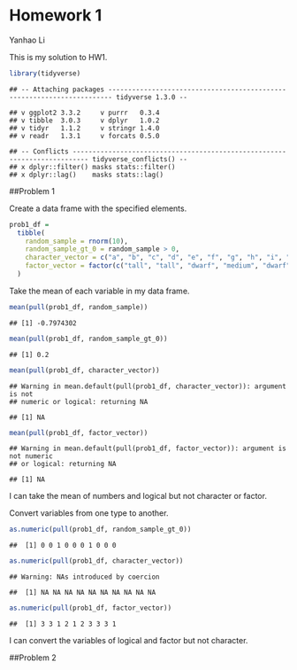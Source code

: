Homework 1
================
Yanhao Li

This is my solution to HW1.

``` r
library(tidyverse)
```

    ## -- Attaching packages ----------------------------------------------------------------------- tidyverse 1.3.0 --

    ## v ggplot2 3.3.2     v purrr   0.3.4
    ## v tibble  3.0.3     v dplyr   1.0.2
    ## v tidyr   1.1.2     v stringr 1.4.0
    ## v readr   1.3.1     v forcats 0.5.0

    ## -- Conflicts -------------------------------------------------------------------------- tidyverse_conflicts() --
    ## x dplyr::filter() masks stats::filter()
    ## x dplyr::lag()    masks stats::lag()

\#\#Problem 1

Create a data frame with the specified elements.

``` r
prob1_df =
  tibble(
    random_sample = rnorm(10),
    random_sample_gt_0 = random_sample > 0,
    character_vector = c("a", "b", "c", "d", "e", "f", "g", "h", "i", "j"),
    factor_vector = factor(c("tall", "tall", "dwarf", "medium", "dwarf", "medium", "tall", "tall", "tall", "dwarf"))
  )
```

Take the mean of each variable in my data frame.

``` r
mean(pull(prob1_df, random_sample))
```

    ## [1] -0.7974302

``` r
mean(pull(prob1_df, random_sample_gt_0))
```

    ## [1] 0.2

``` r
mean(pull(prob1_df, character_vector))
```

    ## Warning in mean.default(pull(prob1_df, character_vector)): argument is not
    ## numeric or logical: returning NA

    ## [1] NA

``` r
mean(pull(prob1_df, factor_vector))
```

    ## Warning in mean.default(pull(prob1_df, factor_vector)): argument is not numeric
    ## or logical: returning NA

    ## [1] NA

I can take the mean of numbers and logical but not character or factor.

Convert variables from one type to another.

``` r
as.numeric(pull(prob1_df, random_sample_gt_0))
```

    ##  [1] 0 0 1 0 0 0 1 0 0 0

``` r
as.numeric(pull(prob1_df, character_vector))
```

    ## Warning: NAs introduced by coercion

    ##  [1] NA NA NA NA NA NA NA NA NA NA

``` r
as.numeric(pull(prob1_df, factor_vector))
```

    ##  [1] 3 3 1 2 1 2 3 3 3 1

I can convert the variables of logical and factor but not character.

\#\#Problem 2
